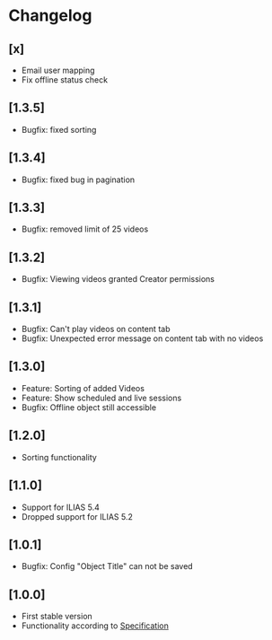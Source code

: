 # Changelog

## [x]
* Email user mapping
* Fix offline status check

## [1.3.5]
* Bugfix: fixed sorting

## [1.3.4]
* Bugfix: fixed bug in pagination

## [1.3.3]
* Bugfix: removed limit of 25 videos

## [1.3.2]
* Bugfix: Viewing videos granted Creator permissions

## [1.3.1]
* Bugfix: Can't play videos on content tab
* Bugfix: Unexpected error message on content tab with no videos

## [1.3.0]
* Feature: Sorting of added Videos
* Feature: Show scheduled and live sessions
* Bugfix: Offline object still accessible

## [1.2.0]
* Sorting functionality

## [1.1.0]
* Support for ILIAS 5.4
* Dropped support for ILIAS 5.2

## [1.0.1]
* Bugfix: Config "Object Title" can not be saved

## [1.0.0]
* First stable version
* Functionality according to [Specification](doc/34_Spezifikation_2-1.pdf)
